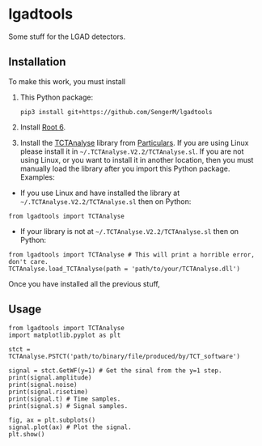 # lgadtools

Some stuff for the LGAD detectors.

## Installation

To make this work, you must install

1. This Python package:
	```
	pip3 install git+https://github.com/SengerM/lgadtools
	```

2. Install [Root 6](https://ph-root-2.cern.ch/).

3. Install the [TCTAnalyse](http://particulars.si/TCTAnalyse/) library from [Particulars](http://particulars.si/). If you are using Linux please install it in ```~/.TCTAnalyse.V2.2/TCTAnalyse.sl```. If you are not using Linux, or you want to install it in another location, then you must manually load the library after you import this Python package. Examples:

  - If you use Linux and have installed the library at ```~/.TCTAnalyse.V2.2/TCTAnalyse.sl``` then on Python:
  ```
  from lgadtools import TCTAnalyse
  ```
  
  - If your library is not at ```~/.TCTAnalyse.V2.2/TCTAnalyse.sl``` then on Python:
  ```
  from lgadtools import TCTAnalyse # This will print a horrible error, don't care.
  TCTAnalyse.load_TCTAnalyse(path = 'path/to/your/TCTAnalyse.dll')
  ```

Once you have installed all the previous stuff, 

## Usage

```
from lgadtools import TCTAnalyse
import matplotlib.pyplot as plt

stct = TCTAnalyse.PSTCT('path/to/binary/file/produced/by/TCT_software')

signal = stct.GetWF(y=1) # Get the sinal from the y=1 step.
print(signal.amplitude)
print(signal.noise)
print(signal.risetime)
print(signal.t) # Time samples.
print(signal.s) # Signal samples.

fig, ax = plt.subplots()
signal.plot(ax) # Plot the signal.
plt.show()
```
